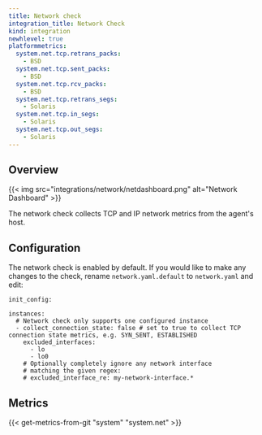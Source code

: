 ```yaml
---
title: Network check
integration_title: Network Check
kind: integration
newhlevel: true
platformmetrics:
  system.net.tcp.retrans_packs:
    - BSD
  system.net.tcp.sent_packs:
    - BSD
  system.net.tcp.rcv_packs:
    - BSD
  system.net.tcp.retrans_segs:
    - Solaris
  system.net.tcp.in_segs:
    - Solaris
  system.net.tcp.out_segs:
    - Solaris
---
```

## Overview

{{< img src="integrations/network/netdashboard.png" alt="Network Dashboard" >}}

The network check collects TCP and IP network metrics from the agent's host.


## Configuration

The network check is enabled by default. If you would like to make any changes to the check, rename `network.yaml.default` to `network.yaml` and edit:

    init_config:

    instances:
      # Network check only supports one configured instance
      - collect_connection_state: false # set to true to collect TCP connection state metrics, e.g. SYN_SENT, ESTABLISHED
        excluded_interfaces:
          - lo
          - lo0
        # Optionally completely ignore any network interface
        # matching the given regex:
        # excluded_interface_re: my-network-interface.*

## Metrics

{{< get-metrics-from-git "system" "system.net" >}}